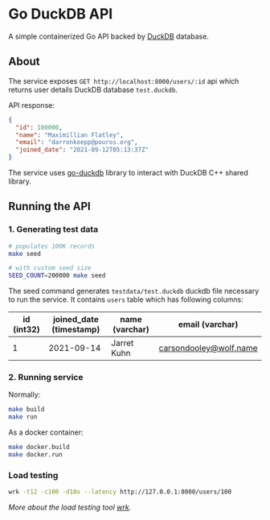 # Go DuckDB API
A simple containerized Go API backed by [DuckDB](https://duckdb.org/) database.

## About
The service exposes `GET http://localhost:8000/users/:id` api which returns user details DuckDB database `test.duckdb`.

API response:
```json
{
  "id": 100000,
  "name": "Maximillian Flatley",
  "email": "darronkoepp@pouros.org",
  "joined_date": "2021-09-12T05:13:37Z"
}
```
The service uses [go-duckdb](https://github.com/marcboeker/go-duckdb) library to interact with DuckDB C++ shared library.

## Running the API

### 1. Generating test data
```bash
# populates 100K records
make seed

# with custom seed size
SEED_COUNT=200000 make seed
```

The seed command generates `testdata/test.duckdb` duckdb file necessary to run the service. It contains `users` table which has following columns:

| id (int32)| joined_date (timestamp) | name (varchar)|    email (varchar)      |
|-----------|--------------------|---------------|-------------------------|
|      1    |     2021-09-14     |  Jarret Kuhn  |  carsondooley@wolf.name |


### 2. Running service

Normally:
```bash
make build
make run
```

As a docker container:
```bash
make docker.build
make docker.run
```

### Load testing
```bash
wrk -t12 -c100 -d10s --latency http://127.0.0.1:8000/users/100
```

_More about the load testing tool [wrk](https://github.com/wg/wrk)._
